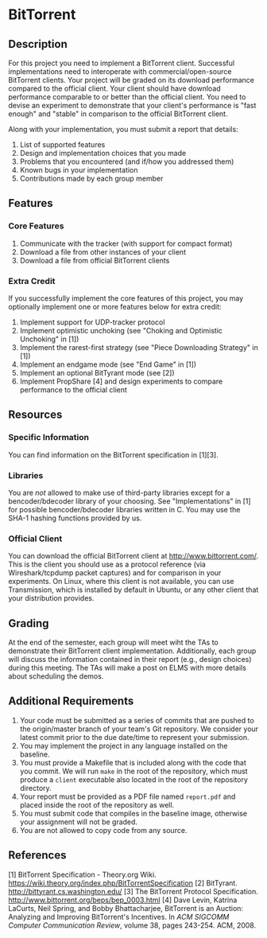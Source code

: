 # BitTorrent

## Description

For this project you need to implement a BitTorrent client. Successful
implementations need to interoperate with commercial/open-source BitTorrent
clients. Your project will be graded on its download performance compared
to the official client. Your client should have download performance
comparable to or better than the official client. You need to devise
an experiment to demonstrate that your client's performance is "fast
enough" and "stable" in comparison to the official BitTorrent client.

Along with your implementation, you must submit a report that details:

 1. List of supported features
 2. Design and implementation choices that you made
 3. Problems that you encountered (and if/how you addressed them)
 4. Known bugs in your implementation
 5. Contributions made by each group member

## Features

### Core Features

 1. Communicate with the tracker (with support for compact format)
 2. Download a file from other instances of your client
 3. Download a file from official BitTorrent clients

### Extra Credit

If you successfully implement the core features of this project, you
may optionally implement one or more features below for extra credit:

 1. Implement support for UDP-tracker protocol
 2. Implement optimistic unchoking (see "Choking and Optimistic
    Unchoking" in [1])
 3. Implement the rarest-first strategy (see "Piece Downloading Strategy"
    in [1])
 4. Implement an endgame mode (see "End Game" in [1])
 5. Implement an optional BitTyrant mode (see [2])
 6. Implement PropShare [4] and design experiments to compare performance
    to the official client

## Resources

### Specific Information

You can find information on the BitTorrent specification in [1][3].

### Libraries

You are *not* allowed to make use of third-party libraries except for
a bencoder/bdecoder library of your choosing. See "Implementations" in [1]
for possible bencoder/bdecoder libraries written in C. You may use the SHA-1
hashing functions provided by us.

### Official Client

You can download the official BitTorrent client at http://www.bittorrent.com/.
This is the client you should use as a protocol reference (via
Wireshark/tcpdump packet captures) and for comparison in your experiments.
On Linux, where this client is not available, you can use Transmission,
which is installed by default in Ubuntu, or any other client that your
distribution provides.

## Grading

At the end of the semester, each group will meet wiht the TAs to demonstrate
their BitTorrent client implementation. Additionally, each group will discuss
the information contained in their report (e.g., design choices) during
this meeting. The TAs will make a post on ELMS with more details about
scheduling the demos.

## Additional Requirements

 1. Your code must be submitted as a series of commits that are pushed to
    the origin/master branch of your team's Git repository. We consider
    your latest commit prior to the due date/time to represent your
    submission.
 2. You may implement the project in any language installed on the baseline.
 3. You must provide a Makefile that is included along with the code that
    you commit. We will run `make` in the root of the repository, which must
    produce a `client` executable also located in the root of the
    repository directory.
 4. Your report must be provided as a PDF file named `report.pdf` and
    placed inside the root of the repository as well.
 5. You must submit code that compiles in the baseline image, otherwise
    your assignment will not be graded.
 6. You are not allowed to copy code from any source.

## References

[1] BitTorrent Specification - Theory.org Wiki.
    https://wiki.theory.org/index.php/BitTorrentSpecification
[2] BitTyrant. http://bittyrant.cs.washington.edu/
[3] The BitTorrent Protocol Specification.
    http://www.bittorrent.org/beps/bep_0003.html
[4] Dave Levin, Katrina LaCurts, Neil Spring, and Bobby Bhattacharjee,
    BitTorrent is an Auction: Analyzing and Improving BitTorrent's
    Incentives. In *ACM SIGCOMM Computer Communication Review*, volume 38,
    pages 243-254. ACM, 2008.


